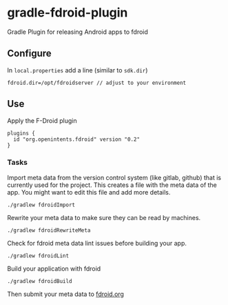 # gradle-fdroid-plugin
Gradle Plugin for releasing Android apps to fdroid

## Configure
In `local.properties` add a line (similar to `sdk.dir`)
```
fdroid.dir=/opt/fdroidserver // adjust to your environment
```

## Use
Apply the F-Droid plugin
```
plugins {
  id "org.openintents.fdroid" version "0.2"
}
``` 

### Tasks
Import meta data from the version control system (like gitlab, github) that is currently used for the project.
This creates a file with the meta data of the app. You might want to edit this file and add more details.
```
./gradlew fdroidImport
```

Rewrite your meta data to make sure they can be read by machines.
```
./gradlew fdroidRewriteMeta
```

Check for fdroid meta data lint issues before building your app.
```
./gradlew fdroidLint
```

Build your application with fdroid
```
./gradlew fdroidBuild
```

Then submit your meta data to [fdroid.org](https://f-droid.org/contribute/)
